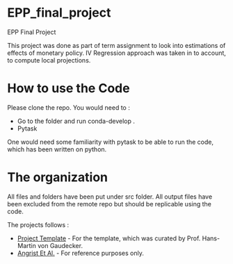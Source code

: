 # EPP_final_project
EPP Final Project 

This project was done as part of term assignment to look into estimations of effects of monetary policy. 
IV Regression approach was taken in to account, to compute local projections. 

# How to use the Code

Please clone the repo. You would need to : 
- Go to the folder and run conda-develop . 
- Pytask

One would need some familiarity with pytask to be able to run the code, which has been written on python. 


# The organization

All files and folders have been put under src folder. All output files have been excluded from the remote repo but should be replicable using the code.  

The projects follows :  

- [Project Template](https://econ-project-templates.readthedocs.io/en/stable/index.html) - For the template, which was curated by Prof. Hans-Martin von Gaudecker.
- [Angrist Et Al.](https://www.tandfonline.com/doi/abs/10.1080/07350015.2016.1204919) - For reference purposes only. 

